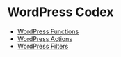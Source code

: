 # WordPress Codex
* [WordPress Functions](https://codex.wordpress.org/Function_Reference)
* [WordPress Actions](https://codex.wordpress.org/Plugin_API/Action_Reference)
* [WordPress Filters](https://codex.wordpress.org/Plugin_API/Filter_Reference)
